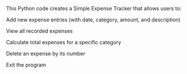 This Python code creates a Simple Expense Tracker that allows users to:

Add new expense entries (with date, category, amount, and description)

View all recorded expenses

Calculate total expenses for a specific category

Delete an expense by its number

Exit the program
